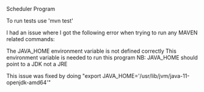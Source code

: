 Scheduler Program

To run tests use 'mvn test'

I had an issue where I got the following error when trying to run any MAVEN
related commands:

The JAVA_HOME environment variable is not defined correctly
This environment variable is needed to run this program
NB: JAVA_HOME should point to a JDK not a JRE

This issue was fixed by doing "export JAVA_HOME='/usr/lib/jvm/java-11-openjdk-amd64'"
